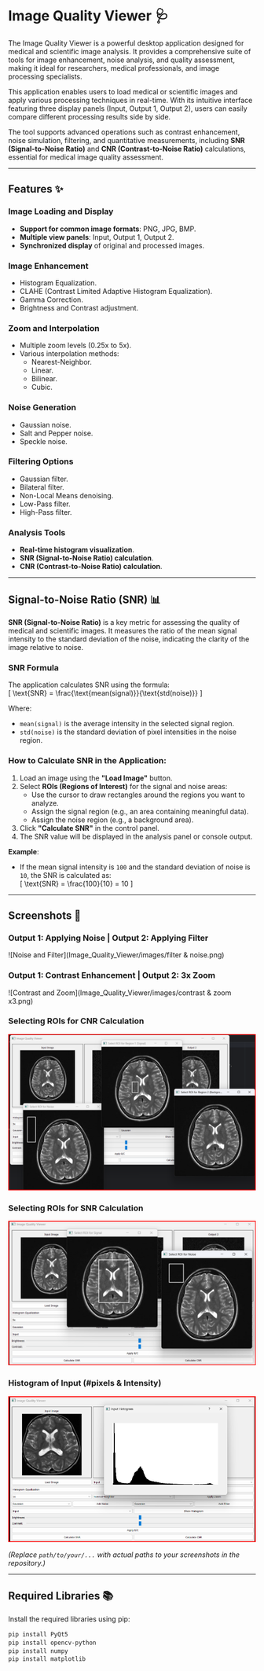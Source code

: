 # Image Quality Viewer 🩺  

The Image Quality Viewer is a powerful desktop application designed for medical and scientific image analysis. It provides a comprehensive suite of tools for image enhancement, noise analysis, and quality assessment, making it ideal for researchers, medical professionals, and image processing specialists.  

This application enables users to load medical or scientific images and apply various processing techniques in real-time. With its intuitive interface featuring three display panels (Input, Output 1, Output 2), users can easily compare different processing results side by side.  

The tool supports advanced operations such as contrast enhancement, noise simulation, filtering, and quantitative measurements, including **SNR (Signal-to-Noise Ratio)** and **CNR (Contrast-to-Noise Ratio)** calculations, essential for medical image quality assessment.  

---

## Features ✨  

### Image Loading and Display  
- **Support for common image formats**: PNG, JPG, BMP.  
- **Multiple view panels**: Input, Output 1, Output 2.  
- **Synchronized display** of original and processed images.  

### Image Enhancement  
- Histogram Equalization.  
- CLAHE (Contrast Limited Adaptive Histogram Equalization).  
- Gamma Correction.  
- Brightness and Contrast adjustment.  

### Zoom and Interpolation  
- Multiple zoom levels (0.25x to 5x).  
- Various interpolation methods:  
  - Nearest-Neighbor.  
  - Linear.  
  - Bilinear.  
  - Cubic.  

### Noise Generation  
- Gaussian noise.  
- Salt and Pepper noise.  
- Speckle noise.  

### Filtering Options  
- Gaussian filter.  
- Bilateral filter.  
- Non-Local Means denoising.  
- Low-Pass filter.  
- High-Pass filter.  

### Analysis Tools  
- **Real-time histogram visualization**.  
- **SNR (Signal-to-Noise Ratio) calculation**.  
- **CNR (Contrast-to-Noise Ratio) calculation**.  

---

## Signal-to-Noise Ratio (SNR) 📊  

**SNR (Signal-to-Noise Ratio)** is a key metric for assessing the quality of medical and scientific images. It measures the ratio of the mean signal intensity to the standard deviation of the noise, indicating the clarity of the image relative to noise.  

### SNR Formula  
The application calculates SNR using the formula:  
\[
\text{SNR} = \frac{\text{mean(signal)}}{\text{std(noise)}}
\]  

Where:  
- `mean(signal)` is the average intensity in the selected signal region.  
- `std(noise)` is the standard deviation of pixel intensities in the noise region.  

### How to Calculate SNR in the Application:  
1. Load an image using the **"Load Image"** button.  
2. Select **ROIs (Regions of Interest)** for the signal and noise areas:  
   - Use the cursor to draw rectangles around the regions you want to analyze.  
   - Assign the signal region (e.g., an area containing meaningful data).  
   - Assign the noise region (e.g., a background area).  
3. Click **"Calculate SNR"** in the control panel.  
4. The SNR value will be displayed in the analysis panel or console output.  

**Example**:  
- If the mean signal intensity is `100` and the standard deviation of noise is `10`, the SNR is calculated as:  
  \[
  \text{SNR} = \frac{100}{10} = 10
  \]  

---

## Screenshots 📸  

### Output 1: Applying Noise | Output 2: Applying Filter  
![Noise and Filter](Image_Quality_Viewer/images/filter & noise.png)  

### Output 1: Contrast Enhancement | Output 2: 3x Zoom  
![Contrast and Zoom](Image_Quality_Viewer/images/contrast & zoom x3.png)  

### Selecting ROIs for CNR Calculation  
![SNR Calculation](Image_Quality_Viewer/images/CNR.png)  

### Selecting ROIs for SNR Calculation  
![SNR Calculation](Image_Quality_Viewer/images/SNR.png)  

### Histogram of Input (#pixels & Intensity)  
![Histogram](Image_Quality_Viewer/images/Histogram.png)  

*(Replace `path/to/your/...` with actual paths to your screenshots in the repository.)*  

---

## Required Libraries 📚  

Install the required libraries using pip:  
```bash
pip install PyQt5
pip install opencv-python
pip install numpy
pip install matplotlib

